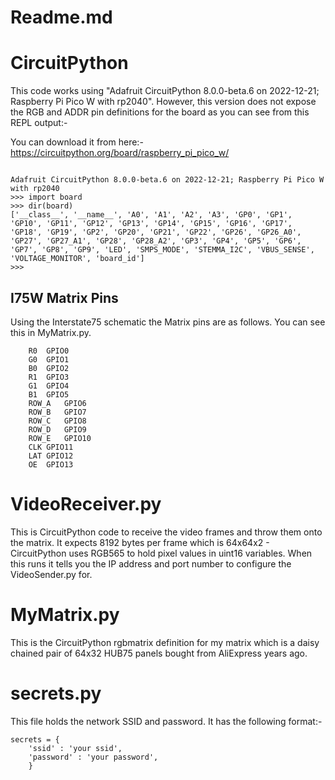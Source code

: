 # Readme.md

# CircuitPython

This code works using "Adafruit CircuitPython 8.0.0-beta.6 on 2022-12-21; Raspberry Pi Pico W with rp2040". However, this version does not expose the RGB and ADDR pin definitions for the board as you can see from this REPL output:-


You can download it from here:- https://circuitpython.org/board/raspberry_pi_pico_w/

```

Adafruit CircuitPython 8.0.0-beta.6 on 2022-12-21; Raspberry Pi Pico W with rp2040
>>> import board
>>> dir(board)
['__class__', '__name__', 'A0', 'A1', 'A2', 'A3', 'GP0', 'GP1', 'GP10', 'GP11', 'GP12', 'GP13', 'GP14', 'GP15', 'GP16', 'GP17', 'GP18', 'GP19', 'GP2', 'GP20', 'GP21', 'GP22', 'GP26', 'GP26_A0', 'GP27', 'GP27_A1', 'GP28', 'GP28_A2', 'GP3', 'GP4', 'GP5', 'GP6', 'GP7', 'GP8', 'GP9', 'LED', 'SMPS_MODE', 'STEMMA_I2C', 'VBUS_SENSE', 'VOLTAGE_MONITOR', 'board_id']
>>> 
```

## I75W Matrix Pins

Using the Interstate75 schematic the Matrix pins are as follows. You can see this in MyMatrix.py.

```
	R0	GPIO0
	G0	GPIO1
	B0	GPIO2
	R1	GPIO3
	G1	GPIO4
	B1 	GPIO5
	ROW_A	GPIO6
	ROW_B	GPIO7
	ROW_C	GPIO8
	ROW_D	GPIO9
	ROW_E	GPIO10
	CLK	GPIO11
	LAT	GPIO12
	OE	GPIO13
```

# VideoReceiver.py

This is CircuitPython code to receive the video frames and throw them onto the matrix. It expects 8192 bytes per frame which is 64x64x2 - CircuitPython uses RGB565 to hold pixel values in uint16 variables. When this runs it tells you the IP address and port number to configure the VideoSender.py for.

# MyMatrix.py

This is the CircuitPython rgbmatrix definition for my matrix which is a daisy chained pair of 64x32 HUB75 panels bought from AliExpress years ago.

# secrets.py

This file holds the network SSID and password. It has the following format:-

```
secrets = {
    'ssid' : 'your ssid',
    'password' : 'your password',
    }
```

